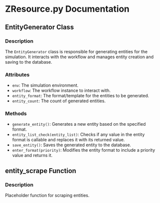 # ZResource.py Documentation

## EntityGenerator Class

### Description

The `EntityGenerator` class is responsible for generating entities for the simulation. It interacts with the workflow and manages entity creation and saving to the database.

### Attributes

- `env`: The simulation environment.
- `workflow`: The workflow instance to interact with.
- `entity_format`: The format/template for the entities to be generated.
- `entity_count`: The count of generated entities.

### Methods

- `generate_entity()`: Generates a new entity based on the specified format.
- `entity_list_check(entity_list)`: Checks if any value in the entity format is callable and replaces it with its returned value.
- `save_entity()`: Saves the generated entity to the database.
- `enter_format(priority)`: Modifies the entity format to include a priority value and returns it.

## entity_scrape Function

### Description

Placeholder function for scraping entities.
